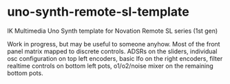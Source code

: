 # uno-synth-remote-sl-template
IK Multimedia Uno Synth template for Novation Remote SL series (1st gen)

Work in progress, but may be useful to someone anyhow. Most of the front panel matrix mapped to discrete controls. ADSRs on the sliders, individual osc configuration on top left encoders, basic lfo on the right encoders, filter realtime controls on bottom left pots, o1/o2/noise mixer on the remaining bottom pots.
